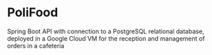 # PoliFood
 Spring Boot API with connection to a PostgreSQL relational database, deployed in a Google Cloud VM for the reception and management of orders in a cafeteria
